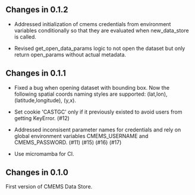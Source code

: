 ## Changes in 0.1.2 

- Addressed initialization of cmems credentials from environment variables conditionally
  so that they are evaluated when new_data_store is called.

- Revised get_open_data_params logic to not open the dataset but only return 
  open_params without actual metadata.

## Changes in 0.1.1

- Fixed a bug when opening dataset with bounding box. Now the following spatial coords naming 
  styles are supported: (lat,lon), (latitude,longitude), (y,x).

- Set cookie 'CASTGC' only if it previously existed to avoid users from getting KeyError. (#12)

- Addressed inconsisent parameter names for credentials and rely on global environment 
  variables CMEMS_USERNAME and CMEMS_PASSWORD. (#11) (#15) (#16) (#17)

- Use micromamba for CI.

## Changes in 0.1.0

First version of CMEMS Data Store.
